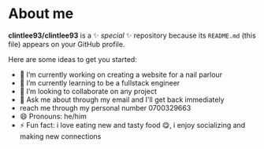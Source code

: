 # About me

**clintlee93/clintlee93** is a ✨ _special_ ✨ repository because its `README.md` (this file) appears on your GitHub profile.

Here are some ideas to get you started:

- 🔭 I’m currently working on creating a website for a nail parlour
- 🌱 I’m currently learning to be a fullstack engineer 
- 👯 I’m looking to collaborate on any project 
- 💬 Ask me about through my email and I'll get back immediately 
-  reach me through my personal number 0700329663
- 😄 Pronouns: he/him
- ⚡ Fun fact: i love eating new and tasty food 😋, i enjoy socializing and making new connections 
